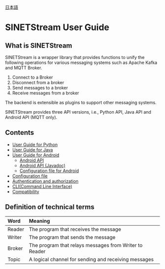 <!--
Copyright (C) 2020 National Institute of Informatics

Licensed to the Apache Software Foundation (ASF) under one
or more contributor license agreements.  See the NOTICE file
distributed with this work for additional information
regarding copyright ownership.  The ASF licenses this file
to you under the Apache License, Version 2.0 (the
"License"); you may not use this file except in compliance
with the License.  You may obtain a copy of the License at

  http://www.apache.org/licenses/LICENSE-2.0

Unless required by applicable law or agreed to in writing,
software distributed under the License is distributed on an
"AS IS" BASIS, WITHOUT WARRANTIES OR CONDITIONS OF ANY
KIND, either express or implied.  See the License for the
specific language governing permissions and limitations
under the License.
-->

[日本語](index.md)

# SINETStream User Guide

## What is SINETStream

SINETStream is a wrapper library that provides functions to unify the following operations for various messaging systems such as Apache Kafka and MQTT Broker.

1. Connect to a Broker
1. Disconnect from a broker
1. Send messages to a broker
1. Receive messages from a broker

<!---
Currently, SINETStream supports Apache Kafka and MQTT Broker, among others, as backend messaging systems.
--->
The backend is extensible as plugins to support other messaging systems.

SINETStream provides three API versions, i.e., Python API, Java API and Android API (MQTT only).

## Contents

* [User Guide for Python](api-python.en.md)
* [User Guide for Java](api-java.en.md)
* [User Guide for Android](https://translate.google.com/translate?hl=en&sl=ja&tl=en&u=https://nii-gakunin-cloud.github.io/sinetstream/docs/userguide/android.html)
    * [Android API](api-android.en.md)
    * [Android API (Javadoc)](http://javadoc.android.sinetstream.net/sinetstream-android/)
    * [Configuration file for Android](config-android.en.md)
* [Configuration file](config.en.md)
* [Authentication and authorization](auth.en.md)
* [CLI(Command Line Interface)](https://translate.google.com/translate?hl=en&sl=ja&tl=en&u=https://github.com/nii-gakunin-cloud/sinetstream/blob/main/java/sample/cli/README.md)
* [Compatibility](https://translate.google.com/translate?hl=en&sl=ja&tl=en&u=https://nii-gakunin-cloud.github.io/sinetstream/docs/userguide/compat.html)

## Definition of technical terms

| Word | Meaning |
| :--- | :--- |
| Reader | The program that receives the message |
| Writer | The program that sends the message |
| Broker | The program that relays messages from Writer to Reader |
| Topic | A logical channel for sending and receiving messages |
